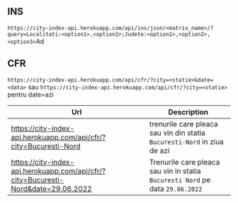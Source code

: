 ## INS

`https://city-index-api.herokuapp.com/api/ins/json/<matrix_name>/?query=Localitati:<option1>,<option2>;Judete:<option1>,<option2>,<option3>`Ad



## CFR

`https://city-index-api.herokuapp.com/api/cfr/?city=<statie>&date=<data>` sau
`https://city-index-api.herokuapp.com/api/cfr/?city=<statie>` pentru date=azi

| Url                                                                               | Description                                                                   |
|-----------------------------------------------------------------------------------|-------------------------------------------------------------------------------|
| https://city-index-api.herokuapp.com/api/cfr/?city=Bucuresti-Nord                 | trenurile care pleaca sau vin din statia `Bucuresti-Nord` in ziua de azi      |
| https://city-index-api.herokuapp.com/api/cfr/?city=Bucuresti-Nord&date=29.06.2022 | Trenurile care pleaca sau vin in statia `Bucuresti Nord` pe data `29.06.2022` |

